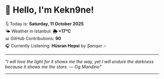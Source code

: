 # 👋 Hello, I'm Kekn9ne!

🗓️ Today is: **Saturday, 11 October 2025**  
🌤️ Weather in Istanbul: **🌦   +17°C**  
📊 GitHub Contributions: **90**  
🎧 Currently Listening: **Hüsran Hepsi** by *Şanışer* 🎶

---

_"I will love the light for it shows me the way, yet I will endure the darkness because it shows me the stars. — *Og Mandino*"_

---
